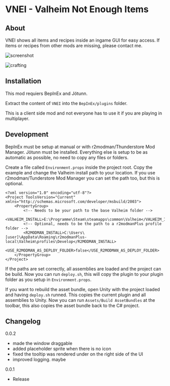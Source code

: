 # VNEI - Valheim Not Enough Items

## About
VNEI shows all items and recipes inside an ingame GUI for easy access.
If items or recipes from other mods are missing, please contact me.

![screenshot](https://raw.githubusercontent.com/MSchmoecker/VNEI/master/Docs/WholeScreenshot.png)

![crafting](https://raw.githubusercontent.com/MSchmoecker/VNEI/master/Docs/CarrotCrafting.png)

## Installation
This mod requiers BepInEx and Jötunn.

Extract the content of `VNEI` into the `BepInEx/plugins` folder.

This is a client side mod and not everyone has to use it if you are playing in multiplayer.


## Development
BepInEx must be setup at manual or with r2modman/Thunderstore Mod Manager.
Jötunn must be installed.
Everything else is setup to be as automatic as possible, no need to copy any files or folders.

Create a file called `Environment.props` inside the project root.
Copy the example and change the Valheim install path to your location.
If you use r2modman/Tunderstore Mod Manager you can set the path too, but this is optional.

````
<?xml version="1.0" encoding="utf-8"?>
<Project ToolsVersion="Current" xmlns="http://schemas.microsoft.com/developer/msbuild/2003">
    <PropertyGroup>
        <!-- Needs to be your path to the base Valheim folder -->
        <VALHEIM_INSTALL>E:\Programme\Steam\steamapps\common\Valheim</VALHEIM_INSTALL>
        <!-- Optional, needs to be the path to a r2modmanPlus profile folder -->
        <R2MODMAN_INSTALL>C:\Users\[user]\AppData\Roaming\r2modmanPlus-local\Valheim\profiles\Develop</R2MODMAN_INSTALL>
        <USE_R2MODMAN_AS_DEPLOY_FOLDER>false</USE_R2MODMAN_AS_DEPLOY_FOLDER>
    </PropertyGroup>
</Project>
````
If the paths are set correctly, all assemblies are loaded and the project can be build.
Now you can run `deploy.sh`, this will copy the plugin to your plugin folder as you setup in `Environment.props`.

If you want to rebuild the asset bundle, open Unity with the project loaded and having `deploy.sh` runned.
This copies the current plugin and all assemblies to Unity. Now you can run `Assets/Build AssetBundles` at the toolbar, this also copies the asset bundle back to the C# project.


## Changelog
0.0.2
- made the window draggable
- added placeholder sprite when there is no icon
- fixed the tooltip was rendered under on the right side of the UI
- improved logging. maybe

0.0.1
- Release
